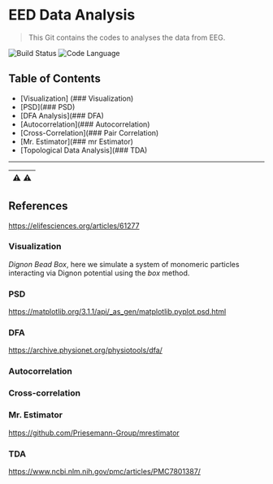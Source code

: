 # EED Data Analysis

> This Git contains the codes to analyses the data from EEG.

![Build Status](https://img.shields.io/badge/Version-0.0.1-blue) 
![Code Language](https://img.shields.io/badge/Python-darkgreen) 

## Table of Contents
- [Visualization] (### Visualization)
- [PSD](### PSD)
- [DFA Analysis](### DFA)
- [Autocorrelation](### Autocorrelation)
- [Cross-Correlation](### Pair Correlation)
- [Mr. Estimator](### mr Estimator)
- [Topological Data Analysis](### TDA)
---
| :warning:    :warning:|
|-----------------------------------------|
## References
https://elifesciences.org/articles/61277

### Visualization
*Dignon Bead Box*, here we simulate a system of monomeric particles interacting via Dignon potential using the *box* method.
### PSD
https://matplotlib.org/3.1.1/api/_as_gen/matplotlib.pyplot.psd.html
### DFA
https://archive.physionet.org/physiotools/dfa/
### Autocorrelation
### Cross-correlation
### Mr. Estimator
https://github.com/Priesemann-Group/mrestimator
### TDA
https://www.ncbi.nlm.nih.gov/pmc/articles/PMC7801387/
